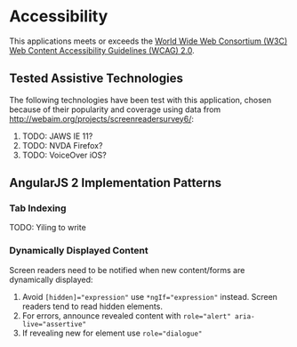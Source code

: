 # Accessibility

This applications meets or exceeds the [World Wide Web Consortium (W3C) Web Content Accessibility Guidelines (WCAG) 2.0](https://www.w3.org/TR/WCAG20/).

## Tested Assistive Technologies

The following technologies have been test with this application, chosen because of their popularity and coverage using data from http://webaim.org/projects/screenreadersurvey6/:

1. TODO: JAWS IE 11?
2. TODO: NVDA Firefox?
3. TODO: VoiceOver iOS?

## AngularJS 2 Implementation Patterns

### Tab Indexing
TODO: Yiling to write

### Dynamically Displayed Content

Screen readers need to be notified when new content/forms are dynamically displayed:

1. Avoid `[hidden]="expression"` use `*ngIf="expression"` instead.  Screen readers tend to read hidden elements.
2. For errors, announce revealed content with `role="alert" aria-live="assertive"`
3. If revealing new for element use  `role="dialogue"`


